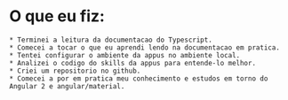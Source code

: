 # O que eu fiz:
    * Terminei a leitura da documentacao do Typescript. 
    * Comecei a tocar o que eu aprendi lendo na documentacao em pratica.
    * Tentei configurar o ambiente da appus no ambiente local.
    * Analizei o codigo do skills da appus para entende-lo melhor.
    * Criei um repositorio no github.
    * Comecei a por em pratica meu conhecimento e estudos em torno do Angular 2 e angular/material.
    